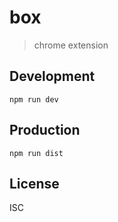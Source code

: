 # box
> chrome extension

## Development

```shell
npm run dev
```

## Production
```
npm run dist
```

## License
ISC
